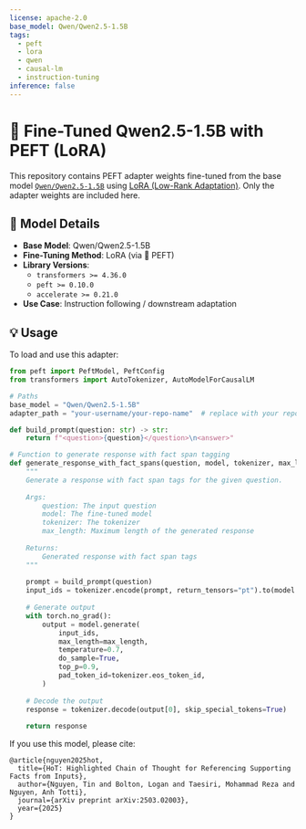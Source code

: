 ```yaml
---
license: apache-2.0
base_model: Qwen/Qwen2.5-1.5B
tags:
  - peft
  - lora
  - qwen
  - causal-lm
  - instruction-tuning
inference: false
---
```


# 🔮 Fine-Tuned Qwen2.5-1.5B with PEFT (LoRA)

This repository contains PEFT adapter weights fine-tuned from the base model [`Qwen/Qwen2.5-1.5B`](https://huggingface.co/Qwen/Qwen2.5-1.5B) using [LoRA (Low-Rank Adaptation)](https://github.com/huggingface/peft). Only the adapter weights are included here.

## 🧾 Model Details

- **Base Model**: Qwen/Qwen2.5-1.5B
- **Fine-Tuning Method**: LoRA (via 🤗 PEFT)
- **Library Versions**:
  - `transformers >= 4.36.0`
  - `peft >= 0.10.0`
  - `accelerate >= 0.21.0`
- **Use Case**: Instruction following / downstream adaptation

## 💡 Usage

To load and use this adapter:

```python
from peft import PeftModel, PeftConfig
from transformers import AutoTokenizer, AutoModelForCausalLM

# Paths
base_model = "Qwen/Qwen2.5-1.5B"
adapter_path = "your-username/your-repo-name"  # replace with your repo

def build_prompt(question: str) -> str:
    return f"<question>{question}</question>\n<answer>"

# Function to generate response with fact span tagging
def generate_response_with_fact_spans(question, model, tokenizer, max_length=512):
    """
    Generate a response with fact span tags for the given question.
    
    Args:
        question: The input question
        model: The fine-tuned model
        tokenizer: The tokenizer
        max_length: Maximum length of the generated response
        
    Returns:
        Generated response with fact span tags
    """
    
    prompt = build_prompt(question)
    input_ids = tokenizer.encode(prompt, return_tensors="pt").to(model.device)
    
    # Generate output
    with torch.no_grad():
        output = model.generate(
            input_ids,
            max_length=max_length,
            temperature=0.7,
            do_sample=True,
            top_p=0.9,
            pad_token_id=tokenizer.eos_token_id,
        )
    
    # Decode the output
    response = tokenizer.decode(output[0], skip_special_tokens=True)
        
    return response
```

If you use this model, please cite:
```
@article{nguyen2025hot,
  title={HoT: Highlighted Chain of Thought for Referencing Supporting Facts from Inputs},
  author={Nguyen, Tin and Bolton, Logan and Taesiri, Mohammad Reza and Nguyen, Anh Totti},
  journal={arXiv preprint arXiv:2503.02003},
  year={2025}
}
```
